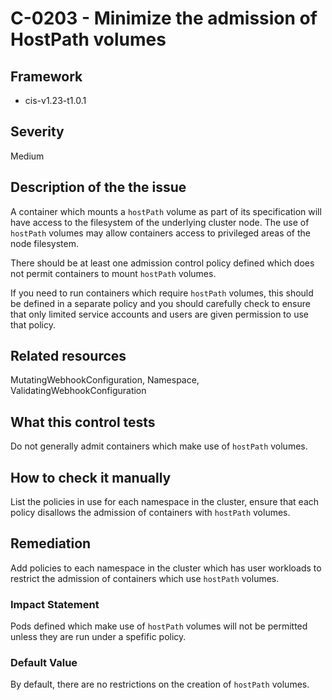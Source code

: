 # C-0203 - Minimize the admission of HostPath volumes

## Framework
* cis-v1.23-t1.0.1
 
## Severity
Medium

## Description of the the issue
A container which mounts a `hostPath` volume as part of its specification will have access to the filesystem of the underlying cluster node. The use of `hostPath` volumes may allow containers access to privileged areas of the node filesystem.

 There should be at least one admission control policy defined which does not permit containers to mount `hostPath` volumes.

 If you need to run containers which require `hostPath` volumes, this should be defined in a separate policy and you should carefully check to ensure that only limited service accounts and users are given permission to use that policy.
 
## Related resources
MutatingWebhookConfiguration, Namespace, ValidatingWebhookConfiguration
 
## What this control tests 
Do not generally admit containers which make use of `hostPath` volumes.
 
## How to check it manually 
List the policies in use for each namespace in the cluster, ensure that each policy disallows the admission of containers with `hostPath` volumes.
 
## Remediation
Add policies to each namespace in the cluster which has user workloads to restrict the admission of containers which use `hostPath` volumes.
 
### Impact Statement
Pods defined which make use of `hostPath` volumes will not be permitted unless they are run under a spefific policy.
 
### Default Value
By default, there are no restrictions on the creation of `hostPath` volumes.
 
